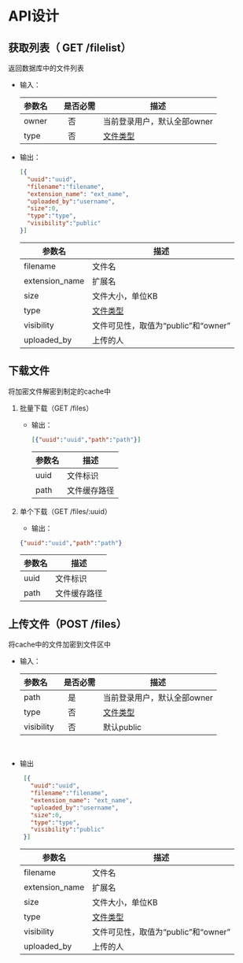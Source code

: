 # API设计
## 获取列表（ GET /filelist）
返回数据库中的文件列表
* 输入：

  参数名     | 是否必需 | 描述
  ----------|---------|------
  owner     |   否    | 当前登录用户，默认全部owner
  type      |   否    | [文件类型](https://zh.wikipedia.org/wiki/Category:%E6%96%87%E4%BB%B6%E6%A0%BC%E5%BC%8F)
  
* 输出：
    ```json
    [{
      "uuid":"uuid",
      "filename":"filename",
      "extension_name": "ext_name",
      "uploaded_by":"username",
      "size":0,
      "type":"type",
      "visibility":"public"
    }]
    ```
    
    参数名         | 描述
    --------------|----
    filename      | 文件名
    extension_name| 扩展名
    size          | 文件大小，单位KB<br>
    type          | [文件类型](https://zh.wikipedia.org/wiki/Category:%E6%96%87%E4%BB%B6%E6%A0%BC%E5%BC%8F)
    visibility    | 文件可见性，取值为“public”和“owner”
    uploaded_by   | 上传的人
    
## 下载文件
将加密文件解密到制定的cache中

1. 批量下载（GET /files）

   * 输出：
     ```json
     [{"uuid":"uuid","path":"path"}]
     ```

     参数名 | 描述
     ------|-----
     uuid  | 文件标识
     path  | 文件缓存路径

2. 单个下载（GET /files/:uuid）

    * 输出：
     ```json
     {"uuid":"uuid","path":"path"}
     ```
     参数名 | 描述
     ------|-----
     uuid  | 文件标识
     path  | 文件缓存路径
  
## 上传文件（POST /files）
将cache中的文件加密到文件区中

* 输入：

  参数名     | 是否必需 | 描述
  ----------|---------|------
  path      |   是    | 当前登录用户，默认全部owner
  type      |   否    | [文件类型](https://zh.wikipedia.org/wiki/Category:%E6%96%87%E4%BB%B6%E6%A0%BC%E5%BC%8F)
  visibility|   否    | 默认public
  
* 输出

   ```json
    [{
      "uuid":"uuid",
      "filename":"filename",
      "extension_name": "ext_name",
      "uploaded_by":"username",
      "size":0,
      "type":"type",
      "visibility":"public"
    }]
    ```
    
    参数名         | 描述
    --------------|----
    filename      | 文件名
    extension_name| 扩展名
    size          | 文件大小，单位KB<br>
    type          | [文件类型](https://zh.wikipedia.org/wiki/Category:%E6%96%87%E4%BB%B6%E6%A0%BC%E5%BC%8F)
    visibility    | 文件可见性，取值为“public”和“owner”
    uploaded_by   | 上传的人
